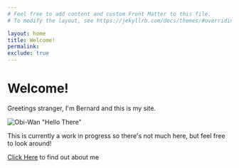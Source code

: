 ```yaml
---
# Feel free to add content and custom Front Matter to this file.
# To modify the layout, see https://jekyllrb.com/docs/themes/#overriding-theme-defaults

layout: home
title: Welcome!
permalink: 
exclude: true
---
```


# Welcome!
Greetings stranger, I'm Bernard and this is my site.

![Obi-Wan "Hello There"](https://media1.giphy.com/media/Nx0rz3jtxtEre/giphy.gif?cid=ecf05e47ynjg8tc5x9g48948a1foxi6ikasewhyd4juvrzh7&rid=giphy.gif&ct=g)

This is currently a work in progress so there's not much here, but feel free to look around!

[Click Here](about.markdown) to find out about me
